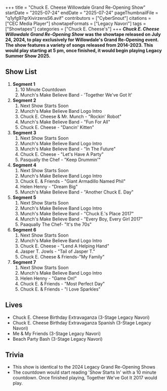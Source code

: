 +++
title = "Chuck E. Cheese Willowdale Grand Re-Opening Show"
startDate = "2025-07-24"
endDate = "2025-07-24"
pageThumbnailFile = "q1yfg97qrXivirzensS6.avif"
contributors = ["CyberSnout"]
citations = ["CEC Media Player"]
showtapeFormats = ["Legacy Navori"]
tags = ["Showtapes"]
categories = ["Chuck E. Cheese's"]
+++
***Chuck E. Cheese Willowdale Grand Re-Opening Show*** **was the showtape released on July 24, 2024, to play exclusively for Willowdale's Grand Re-Opening event. The show features a variety of songs released from 2014-2023. This would play starting at 5 pm, once finished, it would begin playing Legacy Summer Show 2025.**

## Show List

1.  **Segment 1**
    1.  10 Minute Countdown
    2.  Munch's Make Believe Band - 'Together We've Got It'
2.  **Segment 2**
    1.  Next Show Starts Soon
    2.  Munch's Make Believe Band Logo Intro
    3.  Chuck E. Cheese & Mr. Munch - "Rockin' Robot"
    4.  Munch's Make Believe Band - "Fun For All"
    5.  Chuck E. Cheese - "Dancin' Kitten"
3.  **Segment 3**
    1.  Next Show Starts Soon
    2.  Munch's Make Believe Band Logo Intro
    3.  Munch's Make Believe Band - "In The Future"
    4.  Chuck E. Cheese - "Let's Have A Party"
    5.  Pasqually the Chef - "Keep Drummin'"
4.  **Segment 4**
    1.  Next Show Starts Soon
    2.  Munch's Make Believe Band Logo Intro
    3.  Chuck E. & Friends - "Giant Armadillo Named Phil"
    4.  Helen Henny - "Dream Big"
    5.  Munch's Make Believe Band - "Another Chuck E. Day"
5.  **Segment 5**
    1.  Next Show Starts Soon
    2.  Munch's Make Believe Band Logo Intro
    3.  Munch's Make Believe Band - "Chuck E.'s Place 2017"
    4.  Munch's Make Believe Band - "Every Boy, Every Girl 2017"
    5.  Paaqually The Chef- "It's the 70s"
6.  **Segment 6**
    1.  Next Show Starts Soon
    2.  Munch's Make Believe Band Logo Intro
    3.  Chuck E. Cheese - "Lend A Helping Hand"
    4.  Jasper T. Jowls - "Tail of Jasper T."
    5.  Chuck E. Cheese & Friends-"My Family"
7.  **Segment 7**
    1.  Next Show Starts Soon
    2.  Munch's Make Believe Band Logo Intro
    3.  Helen Henny - "Game On!"
    4.  Chuck E. & Friends - "Most Perfect Day"
    5.  Chuck E. & Friends - "I Love Sparkles"

## Lives
- Chuck E. Cheese Birthday Extravaganza (3-Stage Legacy Navori)
- Chuck E. Cheese Birthday Extravaganza Spanish (3-Stage Legacy Navori)
- Me & My Friends (3-Stage Legacy Navori)
- Beach Party Bash (3-Stage Legacy Navori)

## Trivia
- This show is identical to the 2024 Legacy Grand Re-Opening Shows
- The countdown would start reading 'Show Starts In' with a 10 minute countdown. Once finished playing, Together We've Got It 2017 would play.

